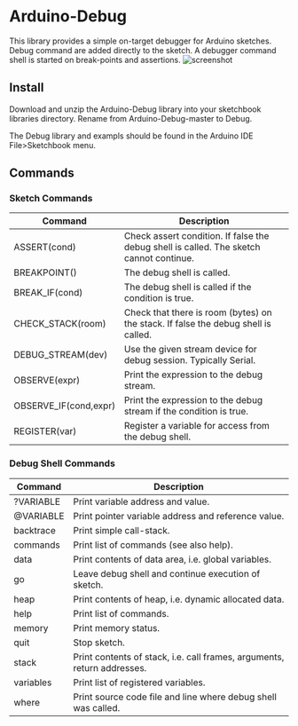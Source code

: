 # Arduino-Debug

This library provides a simple on-target debugger for Arduino sketches.
Debug command are added directly to the sketch. A debugger command
shell is started on break-points and assertions.
![screenshot](https://dl.dropboxusercontent.com/u/993383/Cosa/screenshots/Screenshot%20from%202016-02-07%2021%3A48%3A33.png)

## Install

Download and unzip the Arduino-Debug library into your sketchbook
libraries directory. Rename from Arduino-Debug-master to Debug.

The Debug library and exampls should be found in the Arduino IDE
File>Sketchbook menu.

## Commands

### Sketch Commands
Command | Description
--------|------------
ASSERT(cond) | Check assert condition. If false the debug shell is called. The sketch cannot continue.
BREAKPOINT() | The debug shell is called.
BREAK_IF(cond) | The debug shell is called if the condition is true.
CHECK_STACK(room) | Check that there is room (bytes) on the stack. If false the debug shell is called.
DEBUG_STREAM(dev) | Use the given stream device for debug session. Typically Serial.
OBSERVE(expr) | Print the expression to the debug stream.
OBSERVE_IF(cond,expr) | Print the expression to the debug stream if the condition is true.
REGISTER(var) | Register a variable for access from the debug shell.

### Debug Shell Commands
Command | Description
--------|------------
?VARIABLE | Print variable address and value.
@VARIABLE | Print pointer variable address and reference value.
backtrace | Print simple call-stack.
commands | Print list of commands (see also help).
data | Print contents of data area, i.e. global variables.
go | Leave debug shell and continue execution of sketch.
heap | Print contents of heap, i.e. dynamic allocated data.
help | Print list of commands.
memory | Print memory status.
quit | Stop sketch.
stack | Print contents of stack, i.e. call frames, arguments, return addresses.
variables | Print list of registered variables.
where | Print source code file and line where debug shell was called.



